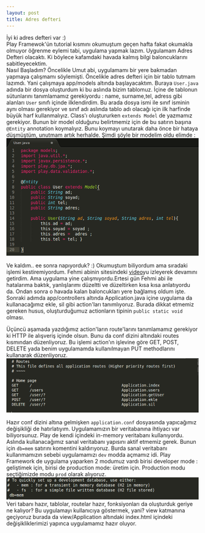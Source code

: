 ```yaml
---
layout: post
title: Adres defteri
---
```


 İyi ki adres defteri var :)  
 Play Framewok'ün tutorial kısmını okumuştum geçen hafta fakat okumakla olmuyor öğrenme eylemi tabi, uygulama yapmak lazım. Uygulamam Adres Defteri olacaktı. Ki böylece kafamdaki havada kalmış bilgi baloncuklarını sabitleyecektim.  
 Nasıl Başladım? Öncelikle Umut abi, uygulamamı bir yere bakmadan yapmaya çalışmamı söylemişti. Öncelikle adres defteri için bir tablo tutmam lazımdı. Yani çalışmaya app/models altında başlayacaktım. Buraya `User.java` adında bir dosya oluşturdum ki bu aslında bizim tablomuz. İçine de tablonun sütunlarını tanımlamamız gerekiyordu : name, surname,tel, adress gibi alanları `User` sınıfı içinde ilklendirdim. Bu arada dosya ismi ile sınıf isminin aynı olması gerekiyor ve sınıf adı aslında tablo adı olacağı için ilk harfinde büyük harf kullanmalıyız. Class'ı oluştururken   `extends Model` de yazmamız gerekiyor. Bunun bir model olduğunu belirtmemiz için de bu satırın başına `@Entity` annotation koymalıyız. Bunu koymayı unutarak daha önce bir hataya düşmüştüm, unutmam artık herhalde. Şimdi şöyle bir modelim oldu elimde :  
![user.java](https://github.com/Seylul/seylul.github.com/raw/master/chrome/userjava.png )  

 Ve kaldım.. ee sonra napıyorduk? :) Okumuştum biliyordum ama sıradaki işlemi kestiremiyordum.
 Fehmi abinin sitesindeki [video](http://fehmicansaglam.net/play-framework-ve-jquery-ile-ajax-cagrilari-kullanarak-crud-islemleri/)yu izleyerek devamını getirdim. Ama uygulama yine çalışmıyordu.Ertesi gün Fehmi abi ile hatalarıma baktık, yanlışlarımı düzeltti ve düzeltirken kısa kısa anlatıyordu da. Ondan sonra o havada kalan baloncukları yere bağlamış oldum işte.  
 Sonraki adımda app/controllers altında Application.java içine uygulama da kullanacağımız ekle, sil gibi action'ları tanımlıyoruz. Burada dikkat etmemiz gereken husus, oluşturduğumuz actionların tipinin `public static void` olması.  
 
 Üçüncü aşamada yazdığımız action'ların route'larını tanımlamamız gerekiyor ki HTTP ile alışveriş içinde olsun. Bunu da conf dizini altındaki routes kısmından düzenliyoruz. Bu işlemi action'ın işlevine göre GET, POST, DELETE yada benim uygulamamda kullanılmayan PUT methodlarını kullanarak düzenliyoruz.  
![routes](https://github.com/Seylul/seylul.github.com/raw/master/chrome/routes.png)  
 
Hazır conf dizini altına gelmişken `application.conf` dosyasında yapıcağımız değişikliği de hatırlatıyım. Uygulamamızın bir veritabanına ihtiyacı var biliyorsunuz. Play de kendi içindeki in-memory veritabanı kullanıyordu. Aslında kullanacağımız sanal veritabanı yapısını aktif etmemiz gerek. Bunun için `db=mem` satırını komentini kaldırıyoruz. Burda sanal veritabanı kullanmamızın sebebi uygulamamızı `dev` modda açmamız idi. Play Framework de uygulama yaparken 2 modumuz vardı birisi developer mode : geliştimek için, birisi de production mode: üretim için. Production modu seçtiğimizde modu `prod` olarak alıyoruz.
![db](https://github.com/Seylul/seylul.github.com/raw/master/chrome/db.png)  
 Veri tabanı hazır, tablolar, routelar hazır, fonksiyonları da oluşturduk geriye ne kalıyor? Bu uygulamayı kullanıcıya göstermek, yani? view katmanına geçiyoruz burada da view/Application altındaki index.html içindeki değişikliklerimizi yapınca uygulamamız hazır oluyor. 










